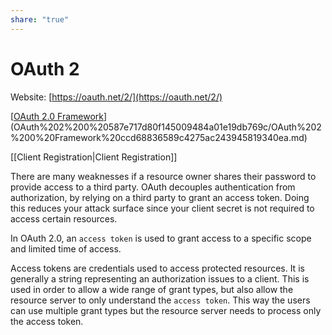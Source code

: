 ```yaml
---
share: "true"
---
```


# OAuth 2

Website: [https://oauth.net/2/](https://oauth.net/2/)

[[OAuth 2.0 Framework](https://tools.ietf.org/html/rfc6749)](OAuth%202%200%20587e717d80f145009484a01e19db769c/OAuth%202%200%20Framework%20ccd68836589c4275ac243945819340ea.md)

[[Client Registration|Client Registration]]

There are many weaknesses if a resource owner shares their password to provide access to a third party. OAuth decouples authentication from authorization, by relying on a third party to grant an access token. Doing this reduces your attack surface since your client secret is not required to access certain resources.

In OAuth 2.0, an `access token` is used to grant access to a specific scope and limited time of access.

Access tokens are credentials used to access protected resources. It is generally a string representing an authorization issues to a client.
This is used in order to allow a wide range of grant types, but also allow the resource server to only understand the `access token`. This way the users can use multiple grant types but the resource server needs to process only the access token.
